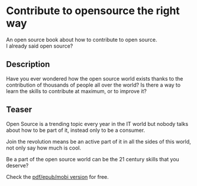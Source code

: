 # Contribute to opensource the right way
 
An open source book about how to contribute to open source.  
I already said open source?

## Description 
Have you ever wondered how the open source world exists thanks to the contribution of thousands of people all over the world? Is there a way to learn the skills to contribute at maximum, or to improve it? 

## Teaser

Open Source is a trending topic every year in the IT world but nobody talks about how to be part of it, instead only to be a consumer.

Join the revolution means be an active part of it in all the sides of this world, not only say how much is cool.

Be a part of the open source world can be the 21 century skills that you deserve?

Check the [pdf/epub/mobi version](https://leanpub.com/contributetoopensource-therightway/) for free.

